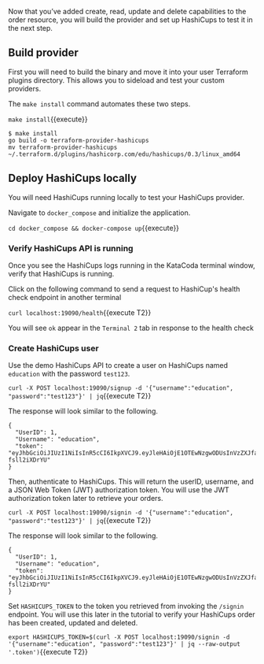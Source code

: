 Now that you’ve added create, read, update and delete capabilities to the order resource, you will build the provider and set up HashiCups to test it in the next step.

## Build provider

First you will need to build the binary and move it into your user Terraform plugins directory. This allows you to sideload and test your custom providers.

The `make install` command automates these two steps.

`make install`{{execute}}

```
$ make install
go build -o terraform-provider-hashicups
mv terraform-provider-hashicups ~/.terraform.d/plugins/hashicorp.com/edu/hashicups/0.3/linux_amd64
```

## Deploy HashiCups locally

You will need HashiCups running locally to test your HashiCups provider.

Navigate to `docker_compose` and initialize the application.

`cd docker_compose && docker-compose up`{{execute}}

### Verify HashiCups API is running

Once you see the HashiCups logs running in the KataCoda terminal window, verify that HashiCups is running.

Click on the following command to send a request to HashiCup's health check endpoint in another terminal

`curl localhost:19090/health`{{execute T2}} 

You will see `ok` appear in the `Terminal 2` tab in response to the health check

### Create HashiCups user

Use the demo HashiCups API to create a user on HashiCups named `education` with the password `test123`.

`curl -X POST localhost:19090/signup -d '{"username":"education", "password":"test123"}' | jq`{{execute T2}}

The response will look similar to the following.

```
{
  "UserID": 1,
  "Username": "education",
  "token": "eyJhbGciOiJIUzI1NiIsInR5cCI6IkpXVCJ9.eyJleHAiOjE1OTEwNzgwODUsInVzZXJfaWQiOjIsInVzZXJuYW1lIjoiZWR1Y2F0aW9uIn0.CguceCNILKdjOQ7Gx0u4UAMlOTaH3Dw-fsll2iXDrYU"
}
```


Then, authenticate to HashiCups. This will return the userID, username, and a JSON Web Token (JWT) authorization token. You will use the JWT authorization token later to retrieve your orders.

`curl -X POST localhost:19090/signin -d '{"username":"education", "password":"test123"}' | jq`{{execute T2}}

The response will look similar to the following.

```
{
  "UserID": 1,
  "Username": "education",
  "token": "eyJhbGciOiJIUzI1NiIsInR5cCI6IkpXVCJ9.eyJleHAiOjE1OTEwNzgwODUsInVzZXJfaWQiOjIsInVzZXJuYW1lIjoiZWR1Y2F0aW9uIn0.CguceCNILKdjOQ7Gx0u4UAMlOTaH3Dw-fsll2iXDrYU"
}
```

Set `HASHICUPS_TOKEN` to the token you retrieved from invoking the `/signin` endpoint. You will use this later in the tutorial to verify your HashiCups order has been created, updated and deleted.

`export HASHICUPS_TOKEN=$(curl -X POST localhost:19090/signin -d '{"username":"education", "password":"test123"}' | jq --raw-output '.token')`{{execute T2}}